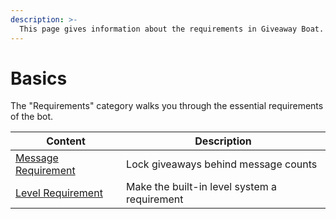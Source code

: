```yaml
---
description: >-
  This page gives information about the requirements in Giveaway Boat.
---
```


# Basics

The "Requirements" category walks you through the essential requirements of the bot.

| Content                             | Description                                  |
| ----------------------------------- | -------------------------------------------- |
| [Message Requirement](./message.md) | Lock giveaways behind message counts         |
| [Level Requirement](./level.md)     | Make the built-in level system a requirement |
